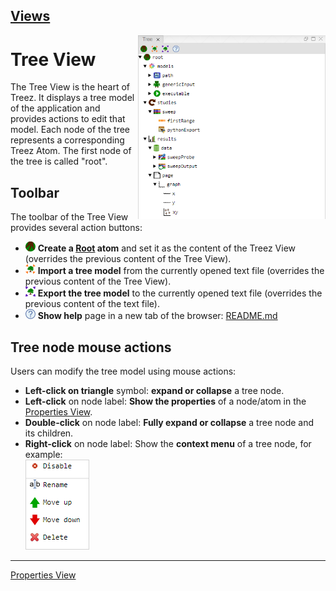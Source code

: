 [Views](../views.md)
----

<img align="right" width="300" src="../images/tree_view.png">

# Tree View

The Tree View is the heart of Treez. It displays a tree model of the application and provides actions to edit that model. Each node of the tree represents a corresponding Treez Atom. The first node of the tree is called "root". 

## Toolbar 

The toolbar of the Tree View provides several action buttons:

* ![addRoot](../../icons/root.png) **Create a [Root](../atoms/root.md) atom** and set it as the content of the Treez View (overrides the previous content of the Tree View). 
* ![import](../../icons/toTree.png) **Import a tree model** from the currently opened text file (overrides the previous content of the Tree View). 
* ![export](../../icons/fromTree.png) **Export the tree model** to the currently opened text file (overrides the previous content of the text file).
* ![help](../../icons/help.png) **Show help** page in a new tab of the browser: [README.md](https://github.com/stefaneidelloth/treezjs/blob/master/README.md)
 
##	Tree node mouse actions

Users can modify the tree model using mouse actions:

* **Left-click on triangle** symbol: **expand or collapse** a tree node.
*	**Left-click** on node label: **Show the properties** of a node/atom in the [Properties View](./propertiesView.md).
*	**Double-click** on node label: **Fully expand or collapse** a tree node and its children.
*	**Right-click** on node label: Show the **context menu** of a tree node, for example:<br>
![Tree View](../images/context_menu.png)


----
[Properties View](./propertiesView.md)

